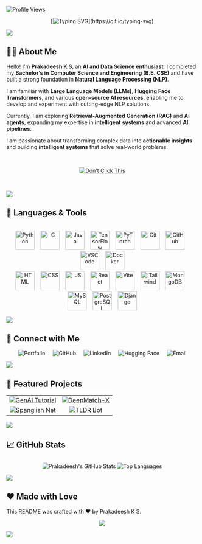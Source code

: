 ![Profile Views](https://komarev.com/ghpvc/?username=prakadeesh01&color=blue)

<div align="center">
  
[![Typing SVG](https://readme-typing-svg.demolab.com?font=Fira+Code&weight=600&size=27&duration=1000&pause=1500&center=true&vCenter=true&width=500&height=100&lines=Hi++%F0%9F%91%8B+.+.+.;I'm+Prakadeesh++K+S...;I%E2%80%99m+AI+%26+Data+Enthusiast..;Checkout+my+Github+Profile+%E2%9D%A4%EF%B8%8F.)](https://git.io/typing-svg)

</div>


<a><img src="https://user-images.githubusercontent.com/73097560/115834477-dbab4500-a447-11eb-908a-139a6edaec5c.gif"></a>


## 👨‍💻 About Me

Hello! I'm **Prakadeesh K S**, an **AI and Data Science enthusiast**. I completed my **Bachelor’s in Computer Science and Engineering (B.E. CSE)** and have built a strong foundation in **Natural Language Processing (NLP)**.

I am familiar with **Large Language Models (LLMs)**, **Hugging Face Transformers**, and various **open-source AI resources**, enabling me to develop and experiment with cutting-edge NLP solutions.

Currently, I am exploring **Retrieval-Augmented Generation (RAG)** and **AI agents**, expanding my expertise in **intelligent systems** and advanced **AI pipelines**.

I am passionate about transforming complex data into **actionable insights** and building **intelligent systems** that solve real-world problems.

<br>
<div align="center">

[![Don't Click This](https://img.shields.io/badge/Don't_Click_This-B22222?style=for-the-badge)](https://www.youtube.com/watch?v=dQw4w9WgXcQ)

</div>
<br>

<a><img src="https://user-images.githubusercontent.com/73097560/115834477-dbab4500-a447-11eb-908a-139a6edaec5c.gif"></a>


## 🚀 Languages & Tools

<div align="center">
  <br>
  <!-- Row 1 -->
  <img src="https://skillicons.dev/icons?i=python" height="50" alt="Python" />&nbsp;&nbsp;&nbsp;
  <img src="https://skillicons.dev/icons?i=c" height="50" alt="C" />&nbsp;&nbsp;&nbsp;
  <img src="https://skillicons.dev/icons?i=java" height="50" alt="Java" />&nbsp;&nbsp;&nbsp;
  <img src="https://skillicons.dev/icons?i=tensorflow" height="50" alt="TensorFlow" />&nbsp;&nbsp;&nbsp;
  <img src="https://skillicons.dev/icons?i=pytorch" height="50" alt="PyTorch" />&nbsp;&nbsp;&nbsp;
  <img src="https://skillicons.dev/icons?i=git" height="50" alt="Git" />&nbsp;&nbsp;&nbsp;
  <img src="https://skillicons.dev/icons?i=github" height="50" alt="GitHub" />&nbsp;&nbsp;&nbsp;
  <img src="https://skillicons.dev/icons?i=vscode" height="50" alt="VSCode" />&nbsp;&nbsp;&nbsp;
  <img src="https://skillicons.dev/icons?i=docker" height="50" alt="Docker" />
  <br>
  <!-- Row 2 -->
  <img src="https://skillicons.dev/icons?i=html" height="50" alt="HTML" />&nbsp;&nbsp;&nbsp;
  <img src="https://skillicons.dev/icons?i=css" height="50" alt="CSS" />&nbsp;&nbsp;&nbsp;
  <img src="https://skillicons.dev/icons?i=js" height="50" alt="JS" />&nbsp;&nbsp;&nbsp;
  <img src="https://skillicons.dev/icons?i=react" height="50" alt="React" />&nbsp;&nbsp;&nbsp;
  <img src="https://skillicons.dev/icons?i=vite" height="50" alt="Vite" />&nbsp;&nbsp;&nbsp;
  <img src="https://skillicons.dev/icons?i=tailwind" height="50" alt="Tailwind" />&nbsp;&nbsp;&nbsp;
  <img src="https://skillicons.dev/icons?i=mongodb" height="50" alt="MongoDB" />&nbsp;&nbsp;&nbsp;
  <img src="https://skillicons.dev/icons?i=mysql" height="50" alt="MySQL" />&nbsp;&nbsp;&nbsp;
  <img src="https://skillicons.dev/icons?i=postgres" height="50" alt="PostgreSQL" />&nbsp;&nbsp;&nbsp;
  <img src="https://skillicons.dev/icons?i=django" height="50" alt="Django" />
</div>


<a><img src="https://user-images.githubusercontent.com/73097560/115834477-dbab4500-a447-11eb-908a-139a6edaec5c.gif"></a>


## 🔗 Connect with Me

<div align="center">
  <a href="https://prakadeesh-portfolio.vercel.app/" style="text-decoration: none;">
    <img src="https://img.shields.io/badge/Portfolio-28A745?style=for-the-badge&logo=vercel&logoColor=white" alt="Portfolio" />
  </a>&nbsp;&nbsp;&nbsp;
  <a href="https://github.com/prakadeesh01" style="text-decoration: none;">
    <img src="https://img.shields.io/badge/GitHub-181717?style=for-the-badge&logo=github&logoColor=white" alt="GitHub" />
  </a>&nbsp;&nbsp;&nbsp;
  <a href="https://www.linkedin.com/in/prakadeesh-k-s/" style="text-decoration: none;">
    <img src="https://img.shields.io/badge/LinkedIn-0A66C2?style=for-the-badge&logo=linkedin&logoColor=white" alt="LinkedIn" />
  </a>&nbsp;&nbsp;&nbsp;
  <a href="https://huggingface.co/pragi007" style="text-decoration: none;">
    <img src="https://img.shields.io/badge/HuggingFace-FEDA3B?style=for-the-badge&logo=huggingface&logoColor=000000" alt="Hugging Face" />
  </a>&nbsp;&nbsp;&nbsp;
  <a href="mailto:prakadeesh01@gmail.com" style="text-decoration: none;">
    <img src="https://img.shields.io/badge/Email-D14836?style=for-the-badge&logo=gmail&logoColor=white" alt="Email" />
  </a>
</div>



<a><img src="https://user-images.githubusercontent.com/73097560/115834477-dbab4500-a447-11eb-908a-139a6edaec5c.gif"></a>

## 🔧 Featured Projects

<table>
  <tr>
    <td align="center">
      <a href="https://github.com/prakadeesh01/genai_tutorial">
        <img src="https://github-readme-stats.vercel.app/api/pin/?username=prakadeesh01&repo=genai_tutorial&theme=radical" alt="GenAI Tutorial" />
      </a>
    </td>
    <td align="center">
      <a href="https://github.com/prakadeesh01/deepmatch-x">
        <img src="https://github-readme-stats.vercel.app/api/pin/?username=prakadeesh01&repo=deepmatch-x&theme=radical" alt="DeepMatch-X" />
      </a>
    </td>
  </tr>
  <tr>
    <td align="center">
      <a href="https://github.com/prakadeesh01/spanglish-net">
        <img src="https://github-readme-stats.vercel.app/api/pin/?username=prakadeesh01&repo=spanglish-net&theme=radical" alt="Spanglish Net" />
      </a>
    </td>
    <td align="center">
      <a href="https://github.com/prakadeesh01/tldr-bot">
        <img src="https://github-readme-stats.vercel.app/api/pin/?username=prakadeesh01&repo=tldr-bot&theme=radical" alt="TLDR Bot" />
      </a>
    </td>
  </tr>
</table>



<a><img src="https://user-images.githubusercontent.com/73097560/115834477-dbab4500-a447-11eb-908a-139a6edaec5c.gif"></a>

## 📈 GitHub Stats

<div align="center">
  <!-- GitHub Stats -->
  <img src="https://github-readme-stats.vercel.app/api?username=prakadeesh01&show_icons=true&theme=radical" alt="Prakadeesh's GitHub Stats" />

  <!-- Top Languages -->
  <img src="https://github-readme-stats.vercel.app/api/top-langs/?username=prakadeesh01&layout=compact&theme=radical" alt="Top Languages" style="margin-top: 10px;" />
</div>

<a href="https://www.youtube.com/watch?v=dQw4w9WgXcQ"><img src="https://user-images.githubusercontent.com/73097560/115834477-dbab4500-a447-11eb-908a-139a6edaec5c.gif"></a>

## ❤️ Made with Love

This README was crafted with ❤️ by Prakadeesh K S.

<p align="center">
  <img src="https://capsule-render.vercel.app/api?type=waving&color=gradient&height=100&section=footer"/>
</p>
<a><img src="https://user-images.githubusercontent.com/73097560/115834477-dbab4500-a447-11eb-908a-139a6edaec5c.gif"></a>
